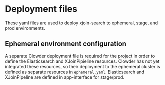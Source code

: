 # Deployment files

These yaml files are used to deploy xjoin-search to ephemeral, stage, and prod environments.

## Ephemeral environment configuration

A separate Clowder deployment file is required for the project in order to define the Elasticsearch and XJoinPipieline resources.
Clowder has not yet integrated these resources, so their deployment to the ephemeral cluster is defined as separate resources in `ephemeral.yaml`.
Elasticsearch and XJoinPipeline are defined in app-interface for stage/prod.
